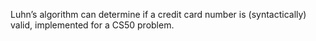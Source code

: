 Luhn’s algorithm can determine if a credit card number is (syntactically) valid, implemented for a CS50 problem.
